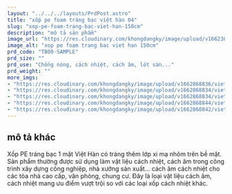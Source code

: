 ```yaml
---
layout: "../../../layouts/PrdPost.astro"
title: "xốp pe foam tráng bạc việt hàn 04"
slug: "xop-pe-foam-trang-bac-viet-han-150cm"
description: "mô tả sản phẩm"
image_url: "https://res.cloudinary.com/khongdangky/image/upload/v1662385723/viethan/tb2_ye7uaq.jpg"
image_alt: "xop pe foam trang bac viet han 150cm"
prd_code: "TB00-SAMPLE"
prd_size: ""
prd_use: "Chống nóng, cách nhiệt, cách âm, lót sàn..."
prd_weight: ""
more_imgs:
- "https://res.cloudinary.com/khongdangky/image/upload/v1662868836/viethan/sp/tb/12cf1866d8201c7e4531_uzqo0y.jpg"
- "https://res.cloudinary.com/khongdangky/image/upload/v1662868834/viethan/sp/tb/531d92eb72adb6f3efbc_l4b7ac.jpg"
- "https://res.cloudinary.com/khongdangky/image/upload/v1662868834/viethan/sp/tb/62752bc8eb8e2fd0769f_vqd4xv.jpg"
- "https://res.cloudinary.com/khongdangky/image/upload/v1662868844/viethan/sp/tb/K_1C1XXA_zokzro.jpg"
- "https://res.cloudinary.com/khongdangky/image/upload/v1662868842/viethan/sp/tb/sfITc_4g_rjxcsq.jpg"
---
```


## mô tả khác

Xốp PE tráng bạc 1 mặt Việt Hàn có tráng thêm lớp xi mạ nhôm trên bề mặt. Sản phẩm thường được sử dụng làm vật liệu cách nhiệt, cách âm trong công trình xây dựng công nghiệp, nhà xưởng sản xuất… cách âm cách nhiệt cho các tòa nhà cao cấp, văn phòng, chung cư. Đây là loại vật liệu cách âm, cách nhiệt mang ưu điểm vượt trội so với các loại xốp cách nhiệt khác.